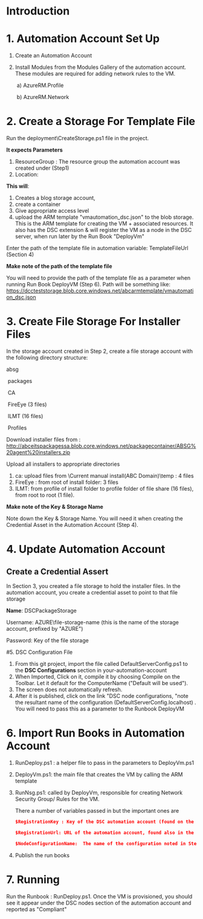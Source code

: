 # Introduction 


# 1. Automation Account Set Up

1. Create an Automation Account

2. Install Modules from the Modules Gallery of the automation account. These modules are required for adding network rules to the VM. 

   ​	a) AzureRM.Profile  

   ​	b) AzureRM.Network



# 2. Create a Storage For Template File

Run the deployment\CreateStorage.ps1 file  in the project. 

**It expects Parameters**

1. ResourceGroup : The resource group the automation account was created under (Step1)
2. Location: 

**This will**:

1. Creates a blog storage account, 
2. create a container
3. Give appropriate access level
4. upload the ARM template "vmautomation_dsc.json" to the blob storage. This is the ARM template for creating the VM + associated resources. It also has the DSC extension & will register the VM as a node in the DSC server, when run later by the Run Book "DeployVm"

Enter the  path of the template file in automation variable:  TemplateFileUrl  (Section 4)

**Make note of the path of the  template file**

You will need to provide the path of the template file as a parameter when running Run Book DeployVM (Step 6). Path will be something like: https://dccteststorage.blob.core.windows.net/abcarmtemplate/vmautomation_dsc.json

# 3. Create File Storage For Installer Files

In the storage account created in Step 2, create a file storage account with the following directory structure:

absg

​	packages

​		CA 

​		FireEye (3 files)

​		ILMT (16 files)

​			Profiles 



Download installer files from : http://abceitspackagessa.blob.core.windows.net/packagecontainer/ABSG%20agent%20installers.zip

Upload all installers to appropriate directories

1. ca: upload files from \Current manual install(ABC Domain)\temp : 4 files
2. FireEye : from root of install folder:  3 files
3. ILMT:  from profile of install folder to profile folder of file share (16 files), from root to root (1 file). 

**Make note of the Key & Storage Name**

Note down the Key & Storage Name. You will need it when creating the Credential Asset in the Automation Account (Step 4).

# 4. Update Automation Account 

## Create a  Credential Assert

In Section 3, you created a file storage to hold the installer files. In the automation account, you create a credential asset to point to that file storage

**Name**: DSCPackageStorage

Username: AZURE\file-storage-name (this is the name of the storage account, prefixed by "AZURE\")

Password: Key of the file storage 

#5. DSC Configuration File

1. From this git project, import the file called DefaultServerConfig.ps1 to the **DSC  Configurations** section in your-automation-account
2.  When Imported, Click on it, compile it by choosing Compile on the Toolbar. Let it default for the ComputerName ("Default will be used").
3. The screen does not automatically refresh. 
4. After it is published,  click on the link "DSC node configurations, "note  the resultant name  of the configuration (DefaultServerConfig.localhost) . You will need to pass this as a parameter to the Runbook  DeployVM 


# 6. Import Run Books in Automation Account

1. RunDeploy.ps1 : a helper file to pass in the parameters to DeployVm.ps1

2. DeployVm.ps1: the main file that creates the VM by calling the ARM template

3. RunNsg.ps1: called by DeployVm, responsible for creating Network Security Group/ Rules for the VM.

   There a number of variables passed in but the important ones are

   ```json
   $RegistrationKey : Key of the DSC automation account (found on the Keys section of the automation account)

   $RegistrationUrl: URL of the automation account, found also in the Keys section of the automation account

   $NodeConfigurationName:  The name of the configuration noted in Step 5.$TemplateFile: The full path to the arm template noted in Step 2.

   ```

4. Publish the run books

# 7. Running

Run the Runbook : RunDeploy.ps1.  Once the VM is provisioned, you should see it appear under the DSC nodes section of the automation account and reported as "Compliant"
